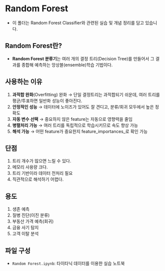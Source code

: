 # Random Forest
- 이 폴더는 Random Forest Classifier와 관련된 실습 및 개념 정리를 담고 있습니다.

## Random Forest란?
- **Random Forest 분류기**는 여러 개의 결정 트리(Decision Tree)를 만들어서 그 결과를 종합해 예측하는 앙상블(ensemble)학습 기법이다.

## 사용하는 이유
1) **과적합 완화**(Overfitting) 완화 → 단일 결정트리는 과적합되기 쉬운데, 여러 트리를 평균/투표하면 일반화 성능이 좋아진다.
2) **안정적인 성능** → 데이터에 노이즈가 있어도 잘 견디고, 분류/회귀 모두에서 높은 정확도
3) **자동 변수 선택** → 중요하지 않은 feature는 자동으로 영향력을 줄임
4) **병렬처리 가능** → 여러 트리를 독립적으로 학습시키므로 속도 향상 가능
5) **해석 가능** → 어떤 feature가 중요한지 feature_importances_로 확인 가능

## 단점
1) 트리 개수가 많으면 느릴 수 있다.
2) 메모리 사용량 크다.
3) 트리 기반이라 데이터 전처리 필요
4) 직관적으로 해석하기 어렵다.

## 용도
1) 생존 예측
2) 질병 진단(이진 분류)
3) 부동산 가격 예측(회귀)
4) 금융 사기 탐지
5) 고객 이탈 분석

## 파일 구성
- `Random Forest.ipynb`: 타이타닉 데이터를 이용한 실습 노트북